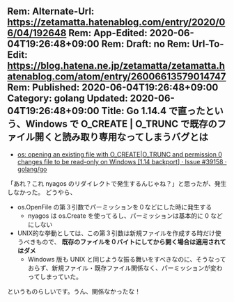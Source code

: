 Rem: Alternate-Url: https://zetamatta.hatenablog.com/entry/2020/06/04/192648
Rem: App-Edited: 2020-06-04T19:26:48+09:00
Rem: Draft: no
Rem: Url-To-Edit: https://blog.hatena.ne.jp/zetamatta/zetamatta.hatenablog.com/atom/entry/26006613579014747
Rem: Published: 2020-06-04T19:26:48+09:00
Category: golang
Updated: 2020-06-04T19:26:48+09:00
Title:  Go 1.14.4 で直ったという、Windows で O_CREATE | O_TRUNC で既存のファイル開くと読み取り専用なってしまうバグとは
---
* [os: opening an existing file with O_CREATE|O_TRUNC and permission 0 changes file to be read-only on Windows [1.14 backport] · Issue #39158 · golang/go](https://github.com/golang/go/issues/39158)

「あれ？これ nyagos のリダイレクトで発生するんじゃね？」と思ったが、発生しなかった。
どうやら、

* os.OpenFile の第３引数でパーミッションを０などにした時に発生する
    * nyagos は os.Create を使ってるし、パーミッションは基本的に 0 などにしない
* UNIX的な挙動としては、この第３引数は新規ファイルを作成する時だけ使うべきもので、 **既存のファイルを０バイトにしてから開く場合は適用されてはダメ** 
    * Windows 版も UNIX と同じような振る舞いをすべきなのに、そうなっておらず、新規ファイル・既存ファイル関係なく、パーミッションが変わってしまっていた。

というものらしいです。うん、関係なかったな！